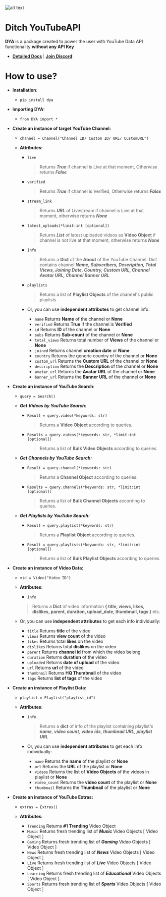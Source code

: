 ![alt text](https://raw.githubusercontent.com/jnsougata/Ditch-YouTubeAPI/main/additional/dya.jpg)
# Ditch YouTubeAPI             
 **DYA** is a package created to power the user with YouTube Data API functionality **without any API Key**    
    
 - [**Detailed Docs**](https://verified.gitbook.io/dya-py/) | **[Join Discord](https://discord.gg/YAFGAaMrTC)**
    
# How to use?         
 - **Installation:**     
    - `pip install dya`  
    
 - **Importing DYA:**     
    - `from DYA import *`   
   
 - **Create an instance of target YouTube Channel:**     
   - `channel = Channel("Channel ID/ Custom ID/ URL/ CustomURL") `    
            
   - **Attributes:**       
      - `live`      
           > Returns ***True*** if channel is Live at that moment, Otherwise returns ***False***
      - `verified`
      	   > Returns ***True*** if channel is Verified, Otherwise returns ***False*** 
                       
      - `stream_link`       
           > Returns ***URL*** of Livestream if channel is Live at that moment, otherwise returns ***None***    
                       
      - `latest_uploads(*limit:int [optional])`       
           > Returns ***List*** of latest uploaded videos as **Video Object** if channel is not live at that moment, otherwise returns ***None***  
      - `info`    
         > Returns a **Dict** of the **About** of the YouTube Channel. Dict contains channel ***Name, Subscribers, Description, Total Views, Joining Date, Country, Custom URL, Channel Avatar URL,  Channel Banner URL***    
            
      - `playlists`       
          > Returns a list of **Playlist Objects** of the channel's public playlists    
                 
      - Or, you can use **independent attributes** to get channel info:    
         - `name` Returns **Name** of the channel or **None**
         - `verified` Returns **True** if the channel is **Verified**
         - `id` Returns **ID** of the channel or **None**    
         - `subs` Returns **Sub-count** of the channel or **None**        
         - `total_views` Returns total number of **Views** of the channel or **None**           
         - `joined` Returns channel **creation date** or **None**       
         - `country` Returns the generic country of the channel or **None**      
         - `custom_url` Returns the **Custom URL** of the channel or **None**       
         - `description` Returns the **Description** of the channel or **None**       
         - `avatar_url` Returns the **Avatar URL** of the channel or **None**       
         - `banner_url` Returns the **Banner URL** of the channel or **None**   
 - **Create an instance of YouTube Search:**          
   - `query = Search()`    
	
    - ***Get Videos by YouTube Search:***       
       - `Result = query.video(*keywords: str)`   
		       
           > Returns a **Video Object** according to queries. 
			     
        - `Results = query.videos(*keywords: str, *limit:int [optional])`   
		        
           > Returns a list of **Bulk Video Objects** according to queries.    
           
    - ***Get Channels by YouTube Search:***    
       
       - `Result = query.channel(*keywords: str)`          
            > Returns a **Channel Object** according to queries.     
		  
        - `Results = query.channels(*keywords: str, *limit:int [optional])`          
	 
           > Returns a list of **Bulk Channel Objects** according to queries.    
           
    - ***Get Playlists by YouTube Search:***     
       - `Result = query.playlist(*keywords: str)`          
            > Returns a **Playlist Object** according to queries. 
		 
       - `Result = query.playlists(*keywords: str, *limit:int [optional])`
           > Returns a list of **Bulk Playlist Objects** according to queries. 
		 
 - **Create an instance of Video Data:**    
   - `vid = Video("Video ID")`    
    - **Attributes:**     
       - `info`     
        > Returns a **Dict** of video information **{ title, views, likes, dislikes, parent, duration, upload_date, thumbnail, tags }** etc.      
      
    - Or, you can use **independent attributes** to get each info individually:          
        - `title`  Returns **title** of the video          
        - `views`  Returns **view count** of the video          
        - `likes`  Returns total **likes** on the video          
        - `dislikes`  Returns total **dislikes** on the video          
        - `parent`  Returns **channel id** from which the video belong          
        - `duration`  Returns **duration** of the video          
        - `uploaded`  Returns **date of upload** of the video                   
        - `url` Returns **url** of the video    
        - `thumbnail`  Returns **HQ Thumbnail** of the video  
        - `tags`  Returns **list of tags** of the video       
 - **Create an instance of Playlist Data:**  
  
   - `playlist = Playlist("playlist_id")`
  
   - **Attributes:**
   
      - `info`   
         > Returns a **dict** of info of the playlist containing playlist's ***name***, ***video count***, ***video ids***, ***thumbnail URL***, ***playlist URL***  
			
      - Or, you can use **independent attributes** to get each info individually:  
        - `name`  Returns the **name** of the playlist or **None**  
        - `url`  Returns the **URL** of the playlist or **None**
        - `videos`  Returns the list of **Video Objects** of the videos in playlist or **None**
        - `video_count`  Returns the **video count** of the playlist or **None**  
        - `thumbnail`  Returns the **Thumbnail** of the playlist or **None**  
    
 - **Create an instance of YouTube Extras:**    
    - `extras = Extras()`    
      
    - **Attributes:**    
       - `Trending`  Returns **#1 Trending** Video Object    
       - `Music`  Returns fresh trending list of ***Music*** Video Objects [ Video Object ]    
       - `Gaming`  Returns fresh trending list of ***Gaming*** Video Objects [ Video Object ]    
       - `News`  Returns fresh trending list of ***News*** Video Objects [ Video Object ]    
       - `Live`  Returns fresh trending list of ***Live*** Video Objects [ Video Object ]    
       - `Learning`  Returns fresh trending list of ***Educational*** Video Objects [ Video Object ]    
       - `Sports`  Returns fresh trending list of ***Sports*** Video Objects [ Video Object ]
